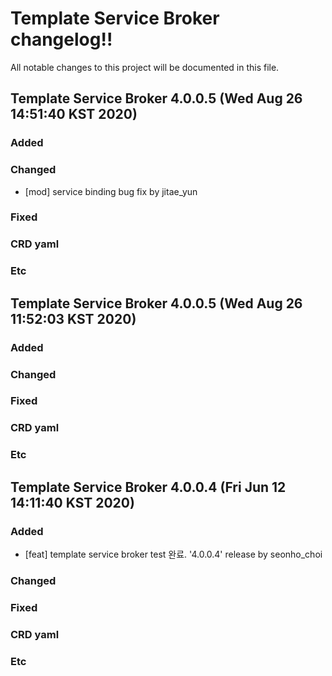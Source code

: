 # Template Service Broker changelog!!
All notable changes to this project will be documented in this file.

<!-------------------- v4.0.0.5 start -------------------->

## Template Service Broker 4.0.0.5 (Wed Aug 26 14:51:40 KST 2020)

### Added

### Changed
  - [mod] service binding bug fix by jitae_yun

### Fixed

### CRD yaml

### Etc

<!--------------------- v4.0.0.5 end --------------------->

<!-------------------- v4.0.0.5 start -------------------->

## Template Service Broker 4.0.0.5 (Wed Aug 26 11:52:03 KST 2020)

### Added

### Changed

### Fixed

### CRD yaml

### Etc

<!--------------------- v4.0.0.5 end --------------------->

<!-------------------- v4.0.0.4 start -------------------->

## Template Service Broker 4.0.0.4 (Fri Jun 12 14:11:40 KST 2020)

### Added
  - [feat] template service broker test 완료. '4.0.0.4' release by seonho_choi

### Changed

### Fixed

### CRD yaml

### Etc

<!--------------------- v4.0.0.4 end --------------------->

